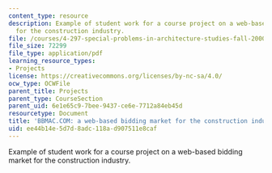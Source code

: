 ```yaml
---
content_type: resource
description: Example of student work for a course project on a web-based bidding market
  for the construction industry.
file: /courses/4-297-special-problems-in-architecture-studies-fall-2000/ee44b14e5d7d8adc118ad907511e8caf_AnthonyGuaraldoJasonHart.pdf
file_size: 72299
file_type: application/pdf
learning_resource_types:
- Projects
license: https://creativecommons.org/licenses/by-nc-sa/4.0/
ocw_type: OCWFile
parent_title: Projects
parent_type: CourseSection
parent_uid: 6e1e65c9-7bee-9437-ce6e-7712a84eb45d
resourcetype: Document
title: 'BBMAC.COM: a web-based bidding market for the construction industry'
uid: ee44b14e-5d7d-8adc-118a-d907511e8caf
---
```

Example of student work for a course project on a web-based bidding market for the construction industry.